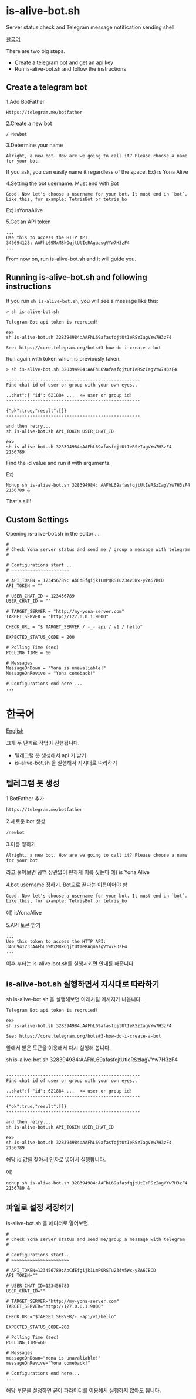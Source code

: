 # is-alive-bot.sh
Server status check and Telegram message notification sending shell

[한국어](#한국어)

There are two big steps.

- Create a telegram bot and get an api key
- Run is-alive-bot.sh and follow the instructions

Create a telegram bot
----

1.Add BotFather
```
Https://telegram.me/botfather
```

2.Create a new bot
```
/ Newbot
```

3.Determine your name
```
Alright, a new bot. How are we going to call it? Please choose a name for your bot.
```
If you ask, you can easily name it regardless of the space.
Ex) is Yona Alive

4.Setting the bot username. Must end with Bot
```
Good. Now let's choose a username for your bot. It must end in `bot`. Like this, for example: TetrisBot or tetris_bo
```
Ex) isYonaAlive

5.Get an API token
```
...
Use this to access the HTTP API:
346694123: AAFhL69MxM8kOqjtUtIeRAguasgVYw7H3zF4
...
```

From now on, run is-alive-bot.sh and it will guide you.


Running is-alive-bot.sh and following instructions
---

If you run `sh is-alive-bot.sh`, you will see a message like this:

```          
> sh is-alive-bot.sh

Telegram Bot api token is reqruied!

ex>
sh is-alive-bot.sh 328394984:AAFhL69afasfqjtUtIeRSzIagVYw7H3zF4

See: https://core.telegram.org/bots#3-how-do-i-create-a-bot
```

Run again with token which is previously taken.


```
> sh is-alive-bot.sh 328394984:AAFhL69afasfqjtUtIeRSzIagVYw7H3zF4                    

---------------------------------------------------
Find chat id of user or group with your own eyes..

..chat":{ "id": 621884 ...  <= user or group id!
---------------------------------------------------

{"ok":true,"result":[]}
---------------------------------------------------

and then retry...
sh is-alive-bot.sh API_TOKEN USER_CHAT_ID

ex>
sh is-alive-bot.sh 328394984:AAFhL69afasfqjtUtIeRSzIagVYw7H3zF4 2156789
```

Find the id value and run it with arguments.

Ex)
```
Nohup sh is-alive-bot.sh 328394984: AAFhL69afasfqjtUtIeRSzIagVYw7H3zF4 2156789 &
```

That's all!!

Custom Settings
---
Opening is-alive-bot.sh in the editor ...

```
#
# Check Yona server status and send me / group a message with telegram
#

# Configurations start ..
# ~~~~~~~~~~~~~~~~~~~~~~

# API_TOKEN = 123456789: AbCdEfgijk1LmPQRSTu234v5Wx-yZA67BCD
API_TOKEN = ""

# USER_CHAT_ID = 123456789
USER_CHAT_ID = ""

# TARGET_SERVER = "http://my-yona-server.com"
TARGET_SERVER = "http://127.0.0.1:9000"

CHECK_URL = "$ TARGET_SERVER / -_- api / v1 / hello"

EXPECTED_STATUS_CODE = 200

# Polling Time (sec)
POLLING_TIME = 60

# Messages
MessageOnDown = "Yona is unavaliable!"
MessageOnRevive = "Yona comeback!"

# Configurations end here ...
...
```


# 한국어

[English](#is-alive-botsh)

크게 두 단계로 작업이 진행됩니다.

- 텔레그램 봇 생성해서 api 키 받기
- is-alive-bot.sh 을 실행해서 지시대로 따라하기


텔레그램 봇 생성
----

1.BotFather 추가
```
https://telegram.me/botfather
```
2.새로운 bot 생성
```
/newbot
```
3.이름 정하기
```
Alright, a new bot. How are we going to call it? Please choose a name for your bot.
```
라고 물어보면 공백 상관없이 편하게 이름 짓는다
예) is Yona Alive

4.bot username 정하기. Bot으로 끝나는 이름이어야 함
```
Good. Now let's choose a username for your bot. It must end in `bot`. Like this, for example: TetrisBot or tetris_bo
```
예) isYonaAlive

5.API 토큰 받기
```
...
Use this token to access the HTTP API:
346694123:AAFhL69MxM8kOqjtUtIeRAguasgVYw7H3zF4
...
```

이후 부터는 is-alive-bot.sh를 실행시키면 안내를 해줍니다.



is-alive-bot.sh 실행하면서 지시대로 따라하기
---

sh is-alive-bot.sh 을 실행해보면 아래처럼 메시지가 나옵니다.

```                                                       
Telegram Bot api token is reqruied!

ex>
sh is-alive-bot.sh 328394984:AAFhL69afasfqjtUtIeRSzIagVYw7H3zF4

See: https://core.telegram.org/bots#3-how-do-i-create-a-bot
```

앞에서 받은 토큰을 이용해서 다시 실행해 봅니다.


sh is-alive-bot.sh 328394984:AAFhL69afasfqjtUtIeRSzIagVYw7H3zF4                    

```

---------------------------------------------------
Find chat id of user or group with your own eyes..

..chat":{ "id": 621884 ...  <= user or group id!
---------------------------------------------------

{"ok":true,"result":[]}
---------------------------------------------------

and then retry...
sh is-alive-bot.sh API_TOKEN USER_CHAT_ID

ex>
sh is-alive-bot.sh 328394984:AAFhL69afasfqjtUtIeRSzIagVYw7H3zF4 2156789
```

해당 id 값을 찾아서 인자로 넣어서 실행합니다.

예)
```
nohup sh is-alive-bot.sh 328394984:AAFhL69afasfqjtUtIeRSzIagVYw7H3zF4 2156789 &
```

파일로 설정 저장하기
---
is-alive-bot.sh 을 에디터로 열어보면...

```
#
# Check Yona server status and send me/group a message with telegram
#

# Configurations start..
# ~~~~~~~~~~~~~~~~~~~~~~

# API_TOKEN=123456789:AbCdEfgijk1LmPQRSTu234v5Wx-yZA67BCD
API_TOKEN=""

# USER_CHAT_ID=123456789
USER_CHAT_ID=""

# TARGET_SERVER="http://my-yona-server.com"
TARGET_SERVER="http://127.0.0.1:9000"

CHECK_URL="$TARGET_SERVER/-_-api/v1/hello"

EXPECTED_STATUS_CODE=200

# Polling Time (sec)
POLLING_TIME=60

# Messages
messageOnDown="Yona is unavaliable!"
messageOnRevive="Yona comeback!"

# Configurations end here...
...
```

해당 부분을 설정하면 굳이 파라미터를 이용해서 실행하지 않아도 됩니다.

